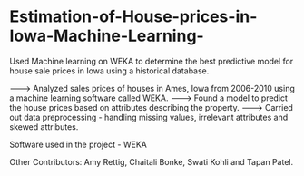 # Estimation-of-House-prices-in-Iowa-Machine-Learning-
Used Machine learning on WEKA to determine the best predictive model for house sale prices in Iowa using a historical database.

---> Analyzed sales prices of houses in Ames, Iowa from 2006-2010 using a machine learning software called WEKA.
---> Found a model to predict the house prices based on attributes describing the property.
---> Carried out data preprocessing - handling missing values, irrelevant attributes and skewed attributes. 





Software used in the project - WEKA

Other Contributors: Amy Rettig, Chaitali Bonke, Swati Kohli and Tapan Patel.

